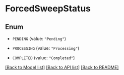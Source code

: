 # ForcedSweepStatus

## Enum


* `PENDING` (value: `"Pending"`)

* `PROCESSING` (value: `"Processing"`)

* `COMPLETED` (value: `"Completed"`)


[[Back to Model list]](../README.md#documentation-for-models) [[Back to API list]](../README.md#documentation-for-api-endpoints) [[Back to README]](../README.md)


